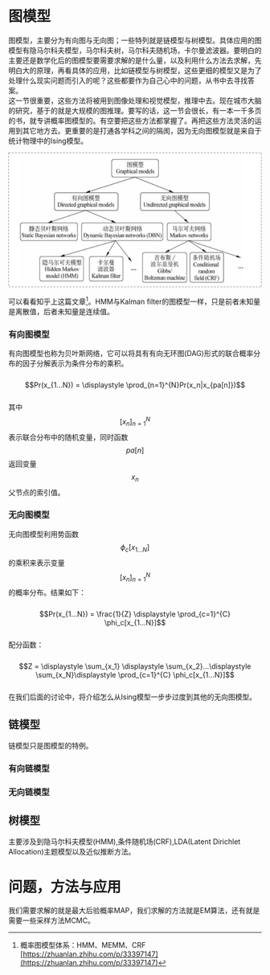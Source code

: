 # 图模型

图模型，主要分为有向图与无向图；一些特列就是链模型与树模型。具体应用的图模型有隐马尔科夫模型，马尔科夫树，马尔科夫随机场，卡尔曼滤波器。要明白的主要还是数学化后的图模型要需要求解的是什么量，以及利用什么方法去求解，先明白大的原理，再看具体的应用，比如链模型与树模型，这些更细的模型又是为了处理什么现实问题而引入的呢？这些都要作为自己心中的问题，从书中去寻找答案。  
这一节很重要，这些方法将被用到图像处理和视觉模型，推理中去。现在城市大脑的研究，基于的就是大规模的图推理。要写的话，这一节会很长，有一本一千多页的书，就专讲概率图模型的。有空要把这些方法都掌握了。再把这些方法灵活的运用到其它地方去。更重要的是打通各学科之间的隔阂，因为无向图模型就是来自于统计物理中的Ising模型。

![](/assets/Graph_model.png)

可以看看知乎上这篇文章[^1]。HMM与Kalman filter的图模型一样，只是前者未知量是离散值，后者未知量是连续值。  

### 有向图模型

有向图模型也称为贝叶斯网络，它可以将具有有向无环图\(DAG\)形式的联合概率分布的因子分解表示为条件分布的乘积。  
  $$Pr(x_{1...N}) = \displaystyle \prod_{n=1}^{N}Pr(x_n|x_{pa[n]})$$  
其中$$[x_n]_{n=1}^N$$表示联合分布中的随机变量，同时函数$$pa[n]$$返回变量$$x_n$$父节点的索引值。

### 无向图模型

无向图模型利用势函数$$\phi_c[x_{1...N}]$$的乘积来表示变量$$[x_n]_{n=1}^N$$的概率分布。结果如下：  
  $$Pr(x_{1...N}) = \frac{1}{Z} \displaystyle \prod_{c=1}^{C} \phi_c[x_{1...N}]$$  
配分函数：  
  $$Z = \displaystyle \sum_{x_1} \displaystyle \sum_{x_2}...\displaystyle \sum_{x_N}\displaystyle \prod_{c=1}^{C} \phi_c[x_{1...N}]$$  
在我们后面的讨论中，将介绍怎么从Ising模型一步步过度到其他的无向图模型。

## 链模型

链模型只是图模型的特例。

### 有向链模型

### 无向链模型

## 树模型

主要涉及到隐马尔科夫模型\(HMM\),条件随机场\(CRF\),LDA\(Latent Dirichlet Allocation\)主题模型以及近似推断方法。

# 问题，方法与应用

我们需要求解的就是最大后验概率MAP，我们求解的方法就是EM算法，还有就是需要一些采样方法MCMC。

[^1]:  概率图模型体系：HMM、MEMM、CRF [https://zhuanlan.zhihu.com/p/33397147](https://zhuanlan.zhihu.com/p/33397147)

